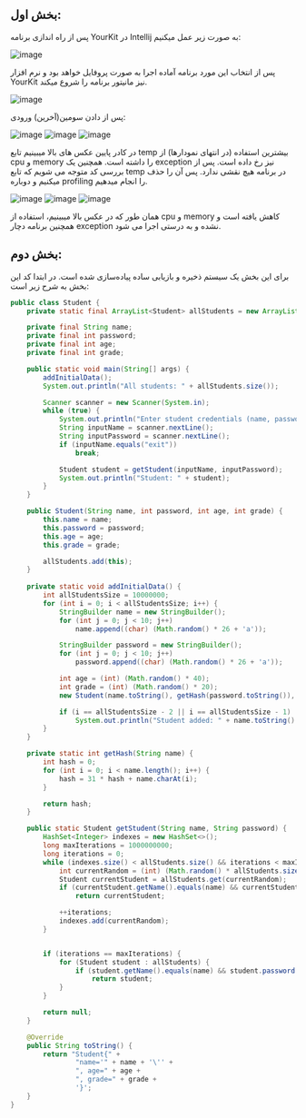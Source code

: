 ## بخش اول:
پس از راه اندازی برنامه YourKit در Intellij به صورت زیر عمل میکنیم:

![image](https://github.com/Sharif-Software-Engineering-Lab-14022/experiment-5/assets/62210678/08ef750c-d23e-4252-b51d-099d19faa1cb)

پس از انتخاب این مورد برنامه آماده اجرا به صورت پروفایل خواهد بود و نرم افزار YourKit نیز مانیتور برنامه را شروع میکند. 

![image](https://github.com/Sharif-Software-Engineering-Lab-14022/experiment-5/assets/62210678/e819d143-7bb4-4a1d-9227-2cdbff802320)

پس از دادن سومین(آخرین) ورودی:

![image](https://github.com/Sharif-Software-Engineering-Lab-14022/experiment-5/assets/62210678/503b9116-7cad-48f9-846e-46b1d0332ba7)
![image](https://github.com/Sharif-Software-Engineering-Lab-14022/experiment-5/assets/62210678/1ef1b8c0-7a71-4e72-bf23-41dd5fe280bf)
![image](https://github.com/Sharif-Software-Engineering-Lab-14022/experiment-5/assets/62210678/e0153718-52e9-4643-9383-26b97924d4d8)


در کادر پایین عکس های بالا میبینیم تابع temp بیشترین استفاده (در انتهای نمودارها) از cpu و memory را داشته است. همچنین یک exception نیز رخ داده است.
پس از بررسی کد متوجه می شویم که تابع temp در برنامه هیچ نقشی ندارد. پس آن را حذف میکنیم و دوباره profiling را انجام میدهیم.

![image](https://github.com/Sharif-Software-Engineering-Lab-14022/experiment-5/assets/62210678/57c889fb-dda6-4fc4-b427-278d196ff902)
![image](https://github.com/Sharif-Software-Engineering-Lab-14022/experiment-5/assets/62210678/6e718f3e-7470-4c33-a181-a0f2482d19d0)
![image](https://github.com/Sharif-Software-Engineering-Lab-14022/experiment-5/assets/62210678/636c3f7a-8339-4f00-98ca-6a208ea067bf)

همان طور که در عکس بالا میبینیم، استفاده از cpu و memory کاهش یافته است و همچنین برنامه دچار exception نشده و به درستی اجرا می شود.

## بخش دوم:
برای این بخش یک سیستم ذخیره و بازیابی ساده پیاده‌سازی شده است. در ابتدا کد این بخش به شرح زیر است:
```Java
public class Student {
    private static final ArrayList<Student> allStudents = new ArrayList<>();

    private final String name;
    private final int password;
    private final int age;
    private final int grade;

    public static void main(String[] args) {
        addInitialData();
        System.out.println("All students: " + allStudents.size());

        Scanner scanner = new Scanner(System.in);
        while (true) {
            System.out.println("Enter student credentials (name, password): ");
            String inputName = scanner.nextLine();
            String inputPassword = scanner.nextLine();
            if (inputName.equals("exit"))
                break;

            Student student = getStudent(inputName, inputPassword);
            System.out.println("Student: " + student);
        }
    }

    public Student(String name, int password, int age, int grade) {
        this.name = name;
        this.password = password;
        this.age = age;
        this.grade = grade;

        allStudents.add(this);
    }
    
    private static void addInitialData() {
        int allStudentsSize = 10000000;
        for (int i = 0; i < allStudentsSize; i++) {
            StringBuilder name = new StringBuilder();
            for (int j = 0; j < 10; j++)
                name.append((char) (Math.random() * 26 + 'a'));

            StringBuilder password = new StringBuilder();
            for (int j = 0; j < 10; j++)
                password.append((char) (Math.random() * 26 + 'a'));

            int age = (int) (Math.random() * 40);
            int grade = (int) (Math.random() * 20);
            new Student(name.toString(), getHash(password.toString()), age, grade);

            if (i == allStudentsSize - 2 || i == allStudentsSize - 1)
                System.out.println("Student added: " + name.toString() + " " + password.toString() + " " + age + " " + grade);
        }
    }

    private static int getHash(String name) {
        int hash = 0;
        for (int i = 0; i < name.length(); i++) {
            hash = 31 * hash + name.charAt(i);
        }

        return hash;
    }

    public static Student getStudent(String name, String password) {
        HashSet<Integer> indexes = new HashSet<>();
        long maxIterations = 1000000000;
        long iterations = 0;
        while (indexes.size() < allStudents.size() && iterations < maxIterations) {
            int currentRandom = (int) (Math.random() * allStudents.size());
            Student currentStudent = allStudents.get(currentRandom);
            if (currentStudent.getName().equals(name) && currentStudent.password == getHash(password))
                return currentStudent;

            ++iterations;
            indexes.add(currentRandom);
        }


        if (iterations == maxIterations) {
            for (Student student : allStudents) {
                if (student.getName().equals(name) && student.password == getHash(password))
                    return student;
            }
        }

        return null;
    }

    @Override
    public String toString() {
        return "Student{" +
                "name='" + name + '\'' +
                ", age=" + age +
                ", grade=" + grade +
                '}';
    }
}
```
